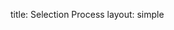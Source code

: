 title: Selection Process️
layout: simple

[//]: # ()
[//]: # (Reviewing the talks and tutorials submitted to a conference can be a daunting task – there is much to consider, and usually there are more great submissions than there are slots available in the conference schedule.)

[//]: # ()
[//]: # (We’d like to make our reviewing process and guidelines transparent to every submitter and attendee, both to show you what will await you during the conference as an attendee, and to help you understand our decisions regarding your submissions as a submitter.)

[//]: # ()
[//]: # (Moreover, we might **prioritize speakers from an under-represented or marginalised group in order to increase the social impact of the conference**.)

[//]: # ()
[//]: # (We will document our selection process on this website and announce it via [Twitter]&#40;https://twitter.com/PyConPT&#41;{:target="_blank"}.)

